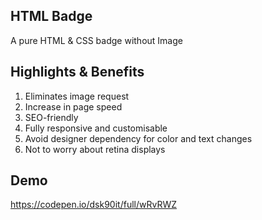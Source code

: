 ## HTML Badge
A pure HTML &amp; CSS badge without Image

## Highlights & Benefits
1. Eliminates image request
2. Increase in page speed
3. SEO-friendly
4. Fully responsive and customisable
5. Avoid designer dependency for color and text changes
6. Not to worry about retina displays

## Demo
https://codepen.io/dsk90it/full/wRvRWZ
